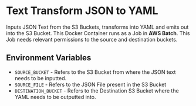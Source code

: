 # Text Transform JSON to YAML

Inputs JSON Text from the S3 Buckets, transforms into YAML and emits out into the S3 Bucket. This Docker Container runs as a Job in **AWS Batch**. This Job needs relevant permissions to the source and destination buckets.  

## Environment Variables
- `SOURCE_BUCKET` - Refers to the S3 Bucket from where the JSON text needs to be inputted. 
- `SOURCE_FILE` - Refers to the JSON File present in the S3 Bucket
- `DESTINATION_BUCKET` - Refers to the Destination S3 Bucket where the YAML needs to be outputted into.